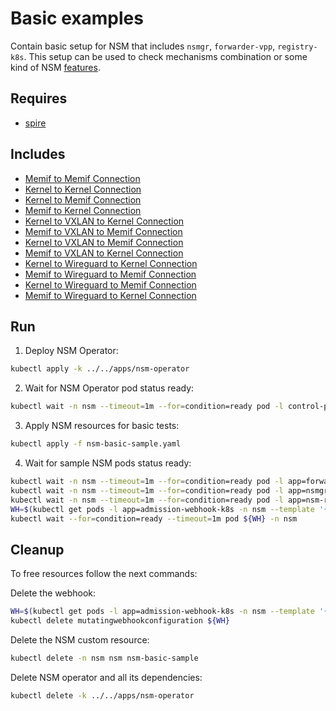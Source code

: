 # Basic examples

Contain basic setup for NSM that includes `nsmgr`, `forwarder-vpp`, `registry-k8s`. This setup can be used to check mechanisms combination or some kind of NSM [features](../features).

## Requires

- [spire](../spire)

## Includes

- [Memif to Memif Connection](../use-cases/Memif2Memif)
- [Kernel to Kernel Connection](../use-cases/Kernel2Kernel)
- [Kernel to Memif Connection](../use-cases/Kernel2Memif)
- [Memif to Kernel Connection](../use-cases/Memif2Kernel)
- [Kernel to VXLAN to Kernel Connection](../use-cases/Kernel2Vxlan2Kernel)
- [Memif to VXLAN to Memif Connection](../use-cases/Memif2Vxlan2Memif)
- [Kernel to VXLAN to Memif Connection](../use-cases/Kernel2Vxlan2Memif)
- [Memif to VXLAN to Kernel Connection](../use-cases/Memif2Vxlan2Kernel)
- [Kernel to Wireguard to Kernel Connection](../use-cases/Kernel2Wireguard2Kernel)
- [Memif to Wireguard to Memif Connection](../use-cases/Memif2Wireguard2Memif)
- [Kernel to Wireguard to Memif Connection](../use-cases/Kernel2Wireguard2Memif)
- [Memif to Wireguard to Kernel Connection](../use-cases/Memif2Wireguard2Kernel)

## Run

1. Deploy NSM Operator:
```bash
kubectl apply -k ../../apps/nsm-operator
```

2. Wait for NSM Operator pod status ready:
```bash
kubectl wait -n nsm --timeout=1m --for=condition=ready pod -l control-plane=nsm-operator
```

3. Apply NSM resources for basic tests:

```bash
kubectl apply -f nsm-basic-sample.yaml
```

4. Wait for sample NSM pods status ready:
```bash
kubectl wait -n nsm --timeout=1m --for=condition=ready pod -l app=forwarder
kubectl wait -n nsm --timeout=1m --for=condition=ready pod -l app=nsmgr
kubectl wait -n nsm --timeout=1m --for=condition=ready pod -l app=nsm-registry
WH=$(kubectl get pods -l app=admission-webhook-k8s -n nsm --template '{{range .items}}{{.metadata.name}}{{"\n"}}{{end}}')
kubectl wait --for=condition=ready --timeout=1m pod ${WH} -n nsm
```

## Cleanup

To free resources follow the next commands:

Delete the webhook:
```bash
WH=$(kubectl get pods -l app=admission-webhook-k8s -n nsm --template '{{range .items}}{{.metadata.name}}{{"\n"}}{{end}}')
kubectl delete mutatingwebhookconfiguration ${WH}
```

Delete the NSM custom resource:
```bash
kubectl delete -n nsm nsm nsm-basic-sample
```

Delete NSM operator and all its dependencies:
```bash
kubectl delete -k ../../apps/nsm-operator
```
